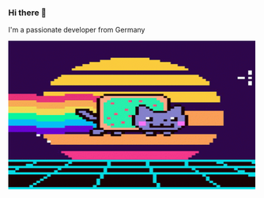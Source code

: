 ### Hi there 👋
I'm a passionate developer from Germany

<img src="https://raw.githubusercontent.com/xqly-stack/xqly-stack/main/assets/nyan-cat-kawaii.gif" width="500" height="300"/>
